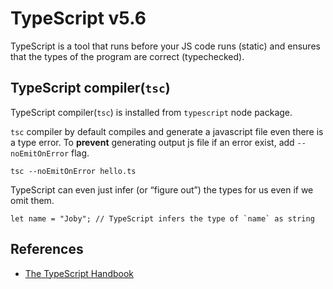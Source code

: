 # TypeScript v5.6

TypeScript is a tool that runs before your JS code runs (static) and ensures that the types of the program are correct (typechecked).

## TypeScript compiler(`tsc`)
TypeScript compiler(`tsc`) is installed from `typescript` node package.

`tsc` compiler by default compiles and generate a javascript file even there is a type error. To **prevent** generating output js file if an error exist, add `--noEmitOnError` flag.
```shell
tsc --noEmitOnError hello.ts
```

TypeScript can even just infer (or “figure out”) the types for us even if we omit them. 
```
let name = "Joby"; // TypeScript infers the type of `name` as string
```




## References
- [The TypeScript Handbook](https://www.typescriptlang.org/docs/handbook/intro.html)
